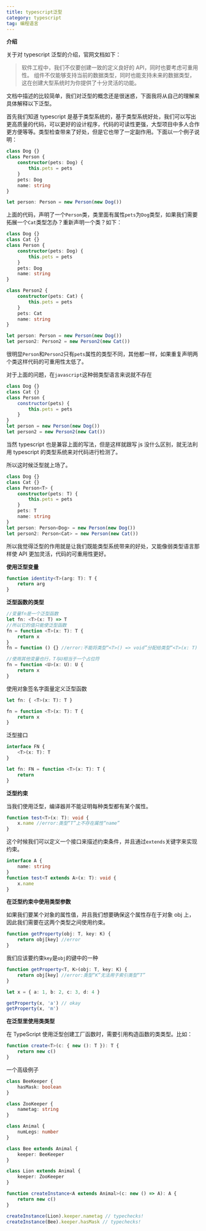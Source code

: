 ```yaml
---
title: typescript泛型
category: typescript
tag: 编程语言
---
```


**介绍**

关于对 typescript 泛型的介绍，官网文档如下：

> 软件工程中，我们不仅要创建一致的定义良好的 API，同时也要考虑可重用性。 组件不仅能够支持当前的数据类型，同时也能支持未来的数据类型，这在创建大型系统时为你提供了十分灵活的功能。

文档中描述的比较简单，我们对泛型的概念还是很迷惑，下面我将从自己的理解来具体解释以下泛型。

首先我们知道 typescript 是基于类型系统的，基于类型系统好处，我们可以写出更高质量的代码，可以更好的设计程序，代码的可读性更强，大型项目中多人合作更方便等等。类型检查带来了好处，但是它也带了一定副作用。下面以一个例子说明：

```typescript
class Dog {}
class Person {
    constructor(pets: Dog) {
        this.pets = pets
    }
    pets: Dog
    name: string
}

let person: Person = new Person(new Dog())
```

上面的代码，声明了一个`Person`类，类里面有属性`pets`为`Dog`类型，如果我们需要拓展一个`Cat`类型怎办？重新声明一个类？如下：

```typescript
class Dog {}
class Cat {}
class Person {
    constructor(pets: Dog) {
        this.pets = pets
    }
    pets: Dog
    name: string
}

class Person2 {
    constructor(pets: Cat) {
        this.pets = pets
    }
    pets: Cat
    name: string
}

let person: Person = new Person(new Dog())
let person2: Person2 = new Person2(new Cat())
```

很明显`Person`和`Person2`只有`pets`属性的类型不同，其他都一样，如果重复声明两个类这样代码的可重用性太低了。

对于上面的问题，在`javascript`这种弱类型语言来说就不存在

```javascript
class Dog {}
class Cat {}
class Person {
    constructor(pets) {
        this.pets = pets
    }
}
let person = new Person(new Dog())
let person2 = new Person2(new Cat())
```

当然 typescript 也是兼容上面的写法，但是这样就跟写 js 没什么区别，就无法利用 typescript 的类型系统来对代码进行检测了。

所以这时候泛型就上场了。

```typescript
class Dog {}
class Cat {}
class Person<T> {
    constructor(pets: T) {
        this.pets = pets
    }
    pets: T
    name: string
}
let person: Person<Dog> = new Person(new Dog())
let person2: Person<Cat> = new Person(new Cat())
```

所以我觉得泛型的作用就是让我们既能类型系统带来的好处，又能像弱类型语言那样使 API 更加灵活，代码的可重用性更好。

**使用泛型变量**

```typescript
function identity<T>(arg: T): T {
    return arg
}
```

**泛型函数的类型**

```typescript
//变量fn是一个泛型函数
let fn: <T>(x: T) => T
//所以它的值只能使泛型函数
fn = function <T>(x: T): T {
    return x
}
fn = function () {} //error:不能将类型“<T>() => void”分配给类型“<T>(x: T) => T”

//使用其他变量也行，T与U相当于一个占位符
fn = function <U>(x: U): U {
    return x
}
```

使用对象签名字面量定义泛型函数

```typescript
let fn: { <T>(x: T): T }

fn = function <T>(x: T): T {
    return x
}
```

泛型接口

```typescript
interface FN {
    <T>(x: T): T
}

let fn: FN = function <T>(x: T): T {
    return
}
```

**泛型约束**

当我们使用泛型，编译器并不能证明每种类型都有某个属性。

```typescript
function test<T>(x: T): void {
    x.name //error:类型“T”上不存在属性“name”
}
```

这个时候我们可以定义一个接口来描述约束条件，并且通过`extends`关键字来实现约束。

```typescript
interface A {
    name: string
}
function test<T extends A>(x: T): void {
    x.name
}
```

**在泛型约束中使用类型参数**

如果我们要某个对象的属性值，并且我们想要确保这个属性存在于对象 obj 上，因此我们需要在这两个类型之间使用约束。

```typescript
function getProperty(obj: T, key: K) {
    return obj[key] //error
}
```

我们应该要约束`key`是`obj`的键中的一种

```typescript
function getProperty<T, K>(obj: T, key: K) {
    return obj[key] //error:类型“K”无法用于索引类型“T”
}

let x = { a: 1, b: 2, c: 3, d: 4 }

getProperty(x, 'a') // okay
getProperty(x, 'm')
```

**在泛型里使用类类型**

在 TypeScript 使用泛型创建工厂函数时，需要引用构造函数的类类型。比如：

```typescript
function create<T>(c: { new (): T }): T {
    return new c()
}
```

一个高级例子

```typescript
class BeeKeeper {
    hasMask: boolean
}

class ZooKeeper {
    nametag: string
}

class Animal {
    numLegs: number
}

class Bee extends Animal {
    keeper: BeeKeeper
}

class Lion extends Animal {
    keeper: ZooKeeper
}

function createInstance<A extends Animal>(c: new () => A): A {
    return new c()
}

createInstance(Lion).keeper.nametag // typechecks!
createInstance(Bee).keeper.hasMask // typechecks!
```
